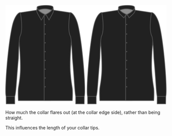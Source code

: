 ![Forma de los picos del cuello](collarflare.svg)

How much the collar flares out (at the collar edge side), rather than being straight.

<Note>

This influences the length of your collar tips.

</Note>
